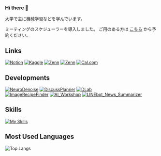 ### Hi there 👋
大学で主に機械学習などを学んでいます。

ミーティングのスケジューラーを導入しました。
ご用のある方は [こちら](https://cal.com/nogikun/meeting) から予約ください。

## Links

[![Notion](https://img.shields.io/badge/-Notion%20|%20ポートフォリオ-0D1117.svg?logo=Notion&style=for-the-badge)](https://nogikun.notion.site)
[![Kaggle](https://img.shields.io/badge/-Kaggle-0D1117.svg?logo=Kaggle&style=for-the-badge)](https://www.kaggle.com/tkazuaki)
[![Zenn](https://img.shields.io/badge/-Zenn-0D1117.svg?logo=Zenn&style=for-the-badge)](https://zenn.dev/nogikun)
[![Zenn](https://img.shields.io/badge/-Huggingface-0D1117.svg?logo=huggingface&style=for-the-badge)](https://huggingface.co/nogikun)
[![Cal.com](https://img.shields.io/badge/-Cal.com-0D1117.svg?logo=caldotcom&style=for-the-badge)](https://cal.com/nogikun/meeting)  
<!--[![Rating](https://badgen.org/img/atcoder/nogikun/rating/algorithm?style=flat&color=brack
)](https://atcoder.jp/users/nogikun?contestType=algo) -->

<!-- - Portfolio：[Notion site](https://nogikun.notion.site) -->
<!-- - RESUME：[@nogikun](https://www.resume.id/nogikun) -->
<!-- - Atcoder：[@nogikun](https://atcoder.jp/users/nogikun) -->
<!-- - Kaggle：[@tkazuaki](https://www.kaggle.com/tkazuaki) -->
<!-- - Zenn：[@nogikun](https://zenn.dev/nogikun) -->
<!-- - HuggingFace：[@nogikun](https://huggingface.co/nogikun) -->

## Developments

[![NeuroDenoise](https://img.shields.io/badge/-NeuroDenoise-0D1117.svg?logo=GitHub&style=for-the-badge)](https://github.com/nogikun/NeuroDenoise)
[![DiscussPlanner](https://img.shields.io/badge/-DiscussPlanner-0D1117.svg?logo=GitHub&style=for-the-badge)](https://github.com/BPS-sys/DiscussPlanner)
[![DLab](https://img.shields.io/badge/-DLab-0D1117.svg?logo=GitHub&style=for-the-badge)](https://github.com/yukihito-jokyu/DLab)  
[![ImageRecipeFinder](https://img.shields.io/badge/-ImageRecipeFinder-0D1117.svg?logo=GitHub&style=for-the-badge)](https://github.com/nogikun/ImageRecipeFinder)
[![AI_Workshop](https://img.shields.io/badge/-AI_Workshop-0D1117.svg?logo=GitHub&style=for-the-badge)](https://github.com/nogikun/AI_Workshop)
[![LINEbot_News_Summarizer](https://img.shields.io/badge/-LINEbot_News_Summarizer-0D1117.svg?logo=GitHub&style=for-the-badge)](https://github.com/nogikun/LINEbot_News_Summarizer)  

## Skills
[![My Skills](https://skillicons.dev/icons?i=git,docker,python,c,cpp,cs,fastapi,flask,html,css,js,figma,ai,mysql,postgres,firebase,pytorch,sklearn,postman,unity&perline=10)](https://skillicons.dev)

## Most Used Languages
<!--[![Anurag's GitHub stats](https://github-readme-stats.vercel.app/api?username=nogikun)](https://github.com/anuraghazra/github-readme-stats)<br>-->
![Top Langs](https://github-readme-stats.vercel.app/api/top-langs/?username=nogikun&langs_count=8&show_icons=true&theme=transparent&hide_border=true&locale=en&text_color=999999&hide_title=true&hide=jupyter%20notebook)
<!--![Top Langs](https://github-readme-stats.vercel.app/api/top-langs/?username=nogikun&layout=compact)-->
<!--[![trophy](https://github-profile-trophy.vercel.app/?username=nogikun)](https://github.com/ryo-ma/github-profile-trophy)-->



<!--
**nogikun/nogikun** is a ✨ _special_ ✨ repository because its `README.md` (this file) appears on your GitHub profile.

Here are some ideas to get you started:

- 🔭 I’m currently working on ...
- 🌱 I’m currently learning ...
- 👯 I’m looking to collaborate on ...
- 🤔 I’m looking for help with ...
- 💬 Ask me about ...
- 📫 How to reach me: ...
- 😄 Pronouns: ...
- ⚡ Fun fact: ...
-->
